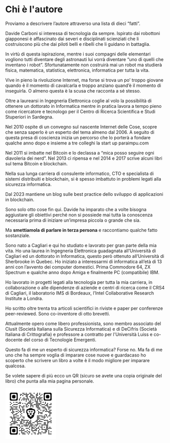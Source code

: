 <!---
status: ALMOST
inserire QR a pagina personale
-->

# Chi è l'autore

Proviamo a descrivere l’autore attraverso una lista di dieci “fatti”.

Davide Carboni si interessa di tecnologia da sempre. Ispirato dai robottoni giapponesi è affascinato dai severi e disciplinati scienziati che li costruiscono più che dai piloti belli e ribelli che li guidano in battaglia. 

In virtù di questa ispirazione, mentre i suoi compagni delle elementari vogliono tutti diventare degli astronauti lui vorrà diventare “uno di quelli che inventano i robot”. Sfortunatamente non costruirà mai un robot ma studierà fisica, matematica, statistica, elettronica, informatica per tutta la vita.

Vive in pieno la rivoluzione Internet, ma forse si trova un po’ troppo giovane quando è il momento di cavalcarla e troppo anziano quand’è il momento di inseguirla. O almeno questa è la scusa che racconta a sé stesso.

Oltre a laurearsi in Ingegneria Elettronica coglie al volo la possibilità di ottenere un dottorato in Informatica mentre in pratica lavora a tempo pieno come ricercatore e tecnologo per il Centro di Ricerca Scientifica e Studi Stuperiori in Sardegna.

Nel 2010 ospite di un convegno sul nascente Internet delle Cose, scopre che senza saperlo è un esperto del tema almeno dal 2006. A seguito di questa presa di coscienza inizia un percorso che lo porterà a fondare qualche anno dopo e insieme a tre colleghi la start up paraimpu.com

Nel 2011 si imbatte nel Bitcoin e lo declassa a “mica posso seguire ogni diavoleria dei nerd”. Nel 2013 ci ripensa e nel 2014 e 2017 scrive alcuni libri sul tema Bitcoin e blockchain. 

Nella sua lunga carriera di consulente informatico, CTO e specialista di sistemi distribuiti e blockchain, si è spesso imbattuto in problemi legati alla sicurezza informatica.

Dal 2023 mantiene un blog sulle best practice dello sviluppo di applicazioni in blockchain.

Sono solo otto cose fin qui. Davide ha imparato che a volte bisogna aggiustare gli obiettivi perché non si possiede mai tutta la conoscenza necessaria prima di iniziare un’impresa piccola o grande che sia.

Ma **smettiamola di parlare in terza persona** e raccontiamo qualche fatto sostanziale.

Sono nato a Cagliari e qui ho studiato e lavorato per gran parte della mia vita. Ho una laurea in Ingegneria Elettronica guadagnata all’Università di Cagliari ed un dottorato in Informatica, questo però ottenuto all’Università di Sherbrooke in Quebec. Ho iniziato a interessarmi di informatica all’età di 13 anni con l’avvento dei computer domestici. Prima Commodore 64, ZX Spectrum e qualche anno dopo Amiga e finalmente PC (compatibile) IBM. 

Ho lavorato in progetti legati alla tecnologia per tutta la mia carriera, in collaborazione o alle dipendenze di aziende e centri di ricerca come il CRS4 di Cagliari, il laboratorio IMS di Bordeaux, l’Intel Collaborative Research Institute a Londra.

Ho scritto oltre trenta tra articoli scientifici in riviste e paper per conferenze peer-reviewed. Sono co-inventore di otto brevetti.

Attualmente opero come libero professionista, sono membro associato del Clusit (Società Italiana sulla Sicurezza Informatica) e di DeCifris (Società Italiana di Crittografia) e professore a contratto per l'Università Luiss e co-docente del corso di Tecnologie Emergenti.

Questo fa di me un esperto di sicurezza informatica? Forse no. Ma fa di me uno che ha sempre voglia di imparare cose nuove e guardacaso ho scoperto che scrivere un libro a volte è il modo migliore per imparare qualcosa.

Se volete sapere di più ecco un QR (sicuro se avete una copia originale del libro) che punta alla mia pagina personale.


<img src="images/qrcode_digitaldavide.me.png" width=160px></img>